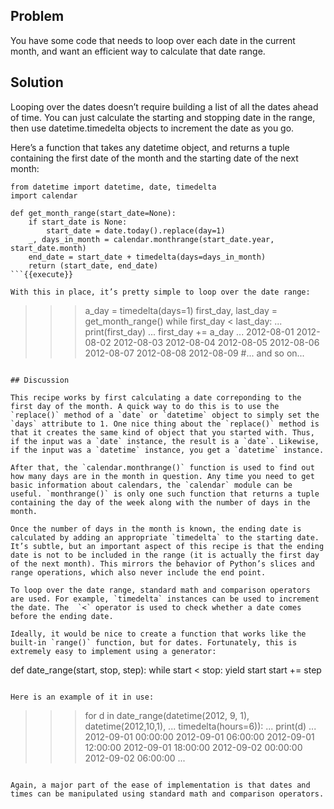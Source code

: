 ## Problem

You have some code that needs to loop over each date in the current month, and want an efficient way to calculate that date range.

## Solution

Looping over the dates doesn’t require building a list of all the dates ahead of time. You can just calculate the starting and stopping date in the range, then use datetime.timedelta objects to increment the date as you go.

Here’s a function that takes any datetime object, and returns a tuple containing the first date of the month and the starting date of the next month:

```
from datetime import datetime, date, timedelta
import calendar

def get_month_range(start_date=None):
    if start_date is None:
        start_date = date.today().replace(day=1)
    _, days_in_month = calendar.monthrange(start_date.year, start_date.month)
    end_date = start_date + timedelta(days=days_in_month)
    return (start_date, end_date)
```{{execute}}

With this in place, it’s pretty simple to loop over the date range:

```
>>> a_day = timedelta(days=1)
>>> first_day, last_day = get_month_range()
>>> while first_day < last_day:
...     print(first_day)
...     first_day += a_day
...
2012-08-01
2012-08-02
2012-08-03
2012-08-04
2012-08-05
2012-08-06
2012-08-07
2012-08-08
2012-08-09
#... and so on...
```{{execute}}

## Discussion

This recipe works by first calculating a date correponding to the first day of the month. A quick way to do this is to use the `replace()` method of a `date` or `datetime` object to simply set the `days` attribute to 1. One nice thing about the `replace()` method is that it creates the same kind of object that you started with. Thus, if the input was a `date` instance, the result is a `date`. Likewise, if the input was a `datetime` instance, you get a `datetime` instance.

After that, the `calendar.monthrange()` function is used to find out how many days are in the month in question. Any time you need to get basic information about calendars, the `calendar` module can be useful. `monthrange()` is only one such function that returns a tuple containing the day of the week along with the number of days in the month.

Once the number of days in the month is known, the ending date is calculated by adding an appropriate `timedelta` to the starting date. It’s subtle, but an important aspect of this recipe is that the ending date is not to be included in the range (it is actually the first day of the next month). This mirrors the behavior of Python’s slices and range operations, which also never include the end point.

To loop over the date range, standard math and comparison operators are used. For example, `timedelta` instances can be used to increment the date. The  `<` operator is used to check whether a date comes before the ending date.

Ideally, it would be nice to create a function that works like the built-in `range()` function, but for dates. Fortunately, this is extremely easy to implement using a generator:

```
def date_range(start, stop, step):
    while start < stop:
        yield start
        start += step
```{{execute}}

Here is an example of it in use:

```
>>> for d in date_range(datetime(2012, 9, 1), datetime(2012,10,1),
...                     timedelta(hours=6)):
...     print(d)
...
2012-09-01 00:00:00
2012-09-01 06:00:00
2012-09-01 12:00:00
2012-09-01 18:00:00
2012-09-02 00:00:00
2012-09-02 06:00:00
...
>>>
```{{execute}}

Again, a major part of the ease of implementation is that dates and times can be manipulated using standard math and comparison operators.